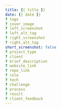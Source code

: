 ```yaml
---
title: {{ title }}
date: {{ date }}
? tags
? cover_image
? left_screenshot
? left_alt_tag
? right_screenshot
? right_alt_tag
short_screenshot: false
? project_type
? client
? brief_description
? website_link
? repo_link
? role
? tech
? challenge
? process
? result
? client_feedback
---
```

